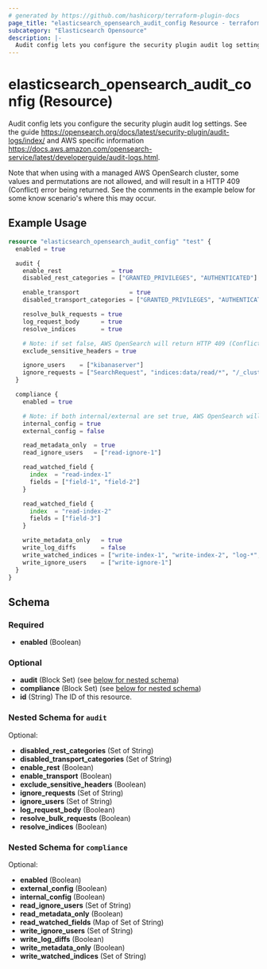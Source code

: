 ```yaml
---
# generated by https://github.com/hashicorp/terraform-plugin-docs
page_title: "elasticsearch_opensearch_audit_config Resource - terraform-provider-elasticsearch"
subcategory: "Elasticsearch Opensource"
description: |-
  Audit config lets you configure the security plugin audit log settings. See the guide https://opensearch.org/docs/latest/security-plugin/audit-logs/index/ and AWS specific information https://docs.aws.amazon.com/opensearch-service/latest/developerguide/audit-logs.html.
---
```


# elasticsearch_opensearch_audit_config (Resource)

Audit config lets you configure the security plugin audit log settings. See the guide https://opensearch.org/docs/latest/security-plugin/audit-logs/index/ and AWS specific information https://docs.aws.amazon.com/opensearch-service/latest/developerguide/audit-logs.html.

Note that when using with a managed AWS OpenSearch cluster, some values and  permutations are not 
allowed, and will result in a HTTP 409 (Conflict) error being returned. See the comments in the 
example below for some know scenario's where this may occur.
  
## Example Usage

```terraform
resource "elasticsearch_opensearch_audit_config" "test" {
  enabled = true

  audit {
    enable_rest              = true
    disabled_rest_categories = ["GRANTED_PRIVILEGES", "AUTHENTICATED"]

    enable_transport              = true
    disabled_transport_categories = ["GRANTED_PRIVILEGES", "AUTHENTICATED"]

    resolve_bulk_requests = true
    log_request_body      = true
    resolve_indices       = true

    # Note: if set false, AWS OpenSearch will return HTTP 409 (Conflict)
    exclude_sensitive_headers = true

    ignore_users    = ["kibanaserver"]
    ignore_requests = ["SearchRequest", "indices:data/read/*", "/_cluster/health"]
  }

  compliance {
    enabled = true

    # Note: if both internal/external are set true, AWS OpenSearch will return HTTP 409 (Conflict)
    internal_config = true
    external_config = false

    read_metadata_only  = true
    read_ignore_users   = ["read-ignore-1"]

    read_watched_field {
      index  = "read-index-1"
      fields = ["field-1", "field-2"]
    }

    read_watched_field {
      index  = "read-index-2"
      fields = ["field-3"]
    }

    write_metadata_only   = true
    write_log_diffs       = false
    write_watched_indices = ["write-index-1", "write-index-2", "log-*", "*"]
    write_ignore_users    = ["write-ignore-1"]
  }
}
```


<!-- schema generated by tfplugindocs -->
## Schema

### Required

- **enabled** (Boolean)

### Optional

- **audit** (Block Set) (see [below for nested schema](#nestedblock--audit))
- **compliance** (Block Set) (see [below for nested schema](#nestedblock--compliance))
- **id** (String) The ID of this resource.

<a id="nestedblock--audit"></a>
### Nested Schema for `audit`

Optional:

- **disabled_rest_categories** (Set of String)
- **disabled_transport_categories** (Set of String)
- **enable_rest** (Boolean)
- **enable_transport** (Boolean)
- **exclude_sensitive_headers** (Boolean)
- **ignore_requests** (Set of String)
- **ignore_users** (Set of String)
- **log_request_body** (Boolean)
- **resolve_bulk_requests** (Boolean)
- **resolve_indices** (Boolean)


<a id="nestedblock--compliance"></a>
### Nested Schema for `compliance`

Optional:

- **enabled** (Boolean)
- **external_config** (Boolean)
- **internal_config** (Boolean)
- **read_ignore_users** (Set of String)
- **read_metadata_only** (Boolean)
- **read_watched_fields** (Map of Set of String)
- **write_ignore_users** (Set of String)
- **write_log_diffs** (Boolean)
- **write_metadata_only** (Boolean)
- **write_watched_indices** (Set of String)


